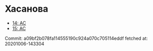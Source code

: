 # Хасанова
- [14: AC](14.md)
- [15: AC](15.md)

Commit: a09bf2b078fa114555190c924a070c705114eddf
 fetched at: 20201006-143304
